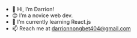 - 👋 Hi, I’m Darrion!
- 😊 I’m a novice web dev.
- 🌱 I’m currently learning React.js
- 📫 Reach me at darrionnongbet404@gmail.com
